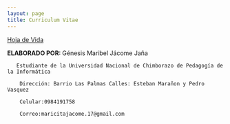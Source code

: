 ```yaml
---
layout: page
title: Curriculum Vitae
---
```



<A HREF="https://drive.google.com/file/d/1fCBg5KtzTJwOjZNohouF1UmyIcUFfQUW/view?usp=sharing"> Hoja de Vida </A>


  <b>ELABORADO POR: </b>
      Génesis Maribel Jácome Jaña
        
       Estudiante de la Universidad Nacional de Chimborazo de Pedagogía de la Informática
       
        Dirección: Barrio Las Palmas Calles: Esteban Marañon y Pedro Vasquez

        Celular:0984191758

        Correo:maricitajacome.17@gmail.com
 



